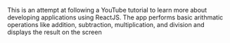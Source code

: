 This is an attempt at following a YouTube tutorial to learn more about developing applications using ReactJS. The app performs basic arithmatic operations like addition, subtraction, multiplication, and division and displays the result on the screen
